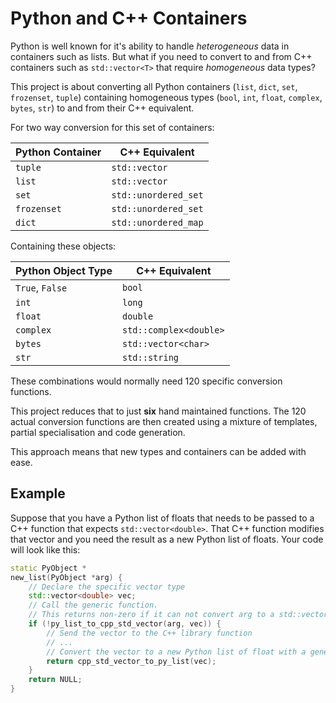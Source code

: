 # Python and C++ Containers

Python is well known for it's ability to handle *heterogeneous* data in containers such as lists.
But what if you need to convert to and from C++ containers such as ``std::vector<T>`` that require *homogeneous* data types?


This project is about converting all Python containers (``list``, ``dict``, ``set``, ``frozenset``, ``tuple``) containing
homogeneous types (``bool``, ``int``, ``float``, ``complex``, ``bytes``, ``str``) to and from their C++ equivalent.

For two way conversion for this set of containers:

| Python Container | C++ Equivalent    |
|-----------------|-----------------------|
| ``tuple``       | ``std::vector``       |
| ``list``        | ``std::vector``       |
| ``set``         | ``std::unordered_set`` |
| ``frozenset``   | ``std::unordered_set`` |
| ``dict``        | ``std::unordered_map`` |

Containing these objects:

| Python Object Type  | C++ Equivalent      |
|---------------------|--------------------------|
| ``True``, ``False`` | ``bool``                 |
| ``int``             | ``long``                 |
| ``float``           | ``double``               |
| ``complex``         | ``std::complex<double>`` |
| ``bytes``           | ``std::vector<char>``    |
| ``str``             | ``std::string``          |

These combinations would normally need 120 specific conversion
functions.

This project reduces that to just **six** hand maintained functions.
The 120 actual conversion functions are then created using a
mixture of templates, partial specialisation and code generation.

This approach means that new types and containers can be added with ease.

## Example

Suppose that you have a Python list of floats that needs to be passed to a C++ function that expects `std::vector<double>`.
That C++ function modifies that vector and you need the result as a new Python list of floats.
Your code will look like this:

```c++
static PyObject *
new_list(PyObject *arg) {
    // Declare the specific vector type
    std::vector<double> vec;
    // Call the generic function.
    // This returns non-zero if it can not convert arg to a std::vector<double> 
    if (!py_list_to_cpp_std_vector(arg, vec)) {
        // Send the vector to the C++ library function
        // ...
        // Convert the vector to a new Python list of float with a generic function.
        return cpp_std_vector_to_py_list(vec);
    }
    return NULL;
}

```


